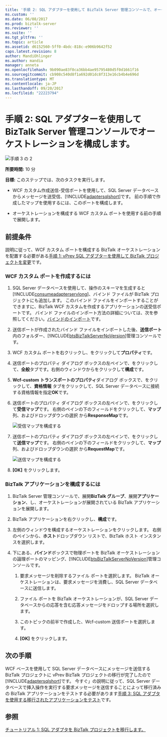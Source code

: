 ```yaml
---
title: '手順 2: SQL アダプターを使用して BizTalk Server 管理コンソールで、オーケストレーションの構成 |Microsoft ドキュメント'
ms.custom: ''
ms.date: 06/08/2017
ms.prod: biztalk-server
ms.reviewer: ''
ms.suite: ''
ms.tgt_pltfrm: ''
ms.topic: article
ms.assetid: d6152560-5ff0-4bdc-818c-e906b9642f52
caps.latest.revision: 8
author: MandiOhlinger
ms.author: mandia
manager: anneta
ms.openlocfilehash: 9b090ae83f0ca36bb4ae95795480d5f0d1661f16
ms.sourcegitcommit: cb908c540d8f1a692d01dc8f313e16cb4b4e696d
ms.translationtype: MT
ms.contentlocale: ja-JP
ms.lasthandoff: 09/20/2017
ms.locfileid: "22223794"
---
```

# <a name="step-2-configure-the-orchestration-in-biztalk-server-administration-console-using-the-sql-adapter"></a>手順 2: SQL アダプターを使用して BizTalk Server 管理コンソールでオーケストレーションを構成します。
![手順 3 の 2](../../adapters-and-accelerators/adapter-oracle-database/media/step-2of3.gif "Step_2of3")  
  
 **所要時間:** 10 分  
  
 **目標:** このステップでは、次のタスクを実行します。  
  
-   WCF カスタム作成送信-受信ポートを使用して、SQL Server データベースからメッセージを送受信、[!INCLUDE[adaptersqlshort](../../includes/adaptersqlshort-md.md)]です。 前の手順で作成したマップを使用するには、このポートを構成します。  
  
-   オーケストレーションを構成する WCF カスタム ポートを使用する前の手順で展開します。  
  
## <a name="prerequisites"></a>前提条件  
 説明に従って、WCF カスタム ポートを構成する BizTalk オーケストレーションを配置する必要がある[手順 1: vPrev SQL アダプターを使用して BizTalk プロジェクトを変更](../../adapters-and-accelerators/adapter-sql/step-1-modify-the-vprev-biztalk-project-using-the-sql-adapter.md)です。  
  
### <a name="to-create-a-wcf-custom-port"></a>WCF カスタム ポートを作成するには  
  
1.  SQL Server データベースを使用して、操作のスキーマを生成すると[!INCLUDE[consumeadapterservlong](../../includes/consumeadapterservlong-md.md)]、バインド ファイルが BizTalk プロジェクトにも追加します。 このバインド ファイルをインポートすることができますに、BizTalk WCF カスタムを作成するアプリケーションの送受信ポートです。 バインド ファイルのインポート方法の詳細については、次を参照してください。[バインドのインポート](http://msdn.microsoft.com/library/48de3a04-4ce8-4ba9-91b6-7e125689fd53)です。  
  
2.  送信ポートが作成されたバインド ファイルをインポートした後、**送信ポート**内のフォルダー、[!INCLUDE[btsBizTalkServerNoVersion](../../includes/btsbiztalkservernoversion-md.md)]管理コンソールです。  
  
3.  WCF カスタム ポートを右クリックし、をクリックして**プロパティ**です。  
  
4.  送信ポートのプロパティ ダイアログ ボックスの左ペインで、をクリックして、**全般**タブです。右側のウィンドウからをクリックして**構成**です。  
  
5.  **Wcf-custom トランスポートのプロパティ**ダイアログ ボックスで、をクリックして、**資格情報** タブをクリックして、SQL Server データベースに接続する資格情報を指定**OK**です。  
  
6.  送信ポートのプロパティ ダイアログ ボックスの左ペインで、をクリックして**受信マップ**です。 右側のペインの下のフィールドをクリックして、**マップ**列、およびドロップダウンの選択 から**ResponseMap**です。  
  
     ![受信マップを構成する](../../adapters-and-accelerators/adapter-sql/media/21e5a23c-7319-4324-8f09-52118ebeeea9.gif "21e5a23c-7319-4324-8f09-52118ebeeea9")  
  
7.  送信ポートのプロパティ ダイアログ ボックスの左ペインで、をクリックして**送信マップ**です。 右側のペインの下のフィールドをクリックして、**マップ**列、およびドロップダウンの選択 から**RequestMap**です。  
  
     ![送信マップを構成する](../../adapters-and-accelerators/adapter-sql/media/5b54e09b-8784-4df6-a279-e8aed813114e.gif "5b54e09b-8784-4df6-a279-e8aed813114e")  
  
8.  **[OK]** をクリックします。  
  
### <a name="to-configure-the-biztalk-application"></a>BizTalk アプリケーションを構成するには  
  
1.  BizTalk Server 管理コンソールで、展開**BizTalk グループ**、展開**アプリケーション**、し、オーケストレーションが展開されている BizTalk アプリケーションを展開します。  
  
2.  BizTalk アプリケーションを右クリックし、**構成**です。  
  
3.  左側のウィンドウを構成するオーケストレーションをクリックします。 右側のペインから、**ホスト**ドロップダウン リストで、BizTalk ホスト インスタンスを選択します。  
  
4.  下にある、**バインド**ボックスで物理ポートを BizTalk オーケストレーションの論理ポートのマッピング、[!INCLUDE[btsBizTalkServerNoVersion](../../includes/btsbiztalkservernoversion-md.md)]管理コンソールです。  
  
    1.  要求メッセージを削除するファイル ポートを選択します。 BizTalk オーケストレーションは、要求メッセージを消費し、SQL Server データベースに送信します。  
  
    2.  ファイル ポートを BizTalk オーケストレーションが、SQL Server データベースからの応答を含む応答メッセージをドロップする場所を選択します。  
  
    3.  このトピックの前半で作成した、Wcf-custom 送信ポートを選択します。  
  
    4.  **[OK]** をクリックします。  
  
## <a name="next-steps"></a>次の手順  
 WCF ベースを使用して SQL Server データベースにメッセージを送信する BizTalk プロジェクトに vPrev BizTalk プロジェクトの移行が完了したので[!INCLUDE[adaptersqlshort](../../includes/adaptersqlshort-md.md)]です。 今すぐ」の説明に従って、SQL Server データベースで挿入操作を実行する要求メッセージを送信することによって移行済みの BizTalk アプリケーションをテストする必要があります[手順 3: SQL アダプタを使用する移行されたアプリケーションをテスト](../../adapters-and-accelerators/adapter-sql/step-3-test-the-migrated-application-that-uses-the-sql-adapter.md)です。  
  
## <a name="see-also"></a>参照  
 [チュートリアル 1: SQL アダプタを BizTalk プロジェクトを移行します。](../../adapters-and-accelerators/adapter-sql/tutorial-1-migrate-biztalk-projects-to-the-sql-adapter.md)